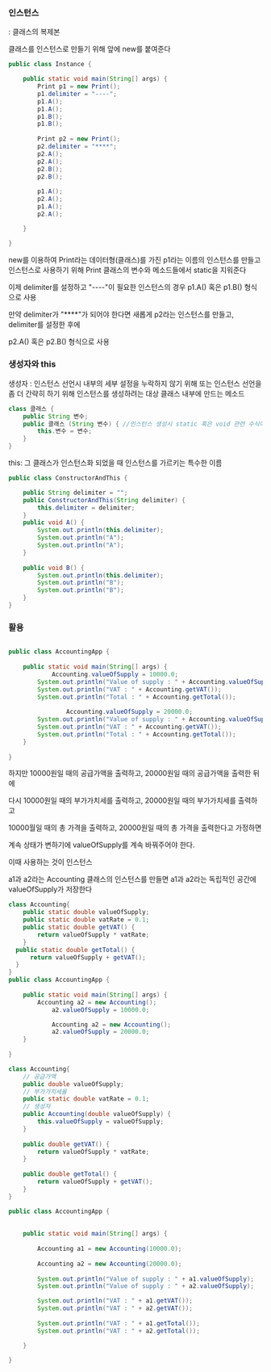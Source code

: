 ### 인스턴스

: 클래스의 복제본

클래스를 인스턴스로 만들기 위해 앞에 new를 붙여준다

```java
public class Instance {

	public static void main(String[] args) {
		Print p1 = new Print();
		p1.delimiter = "----";
		p1.A();
		p1.A();
		p1.B();
		p1.B();
		
		Print p2 = new Print();
		p2.delimiter = "****";
		p2.A();
		p2.A();
		p2.B();
		p2.B();
		
		p1.A();
		p2.A();
		p1.A();
		p2.A();

	}

}
```

new를 이용하여 Print라는 데이터형(클래스)를 가진 p1라는 이름의 인스턴스를 만들고 인스턴스로 사용하기 위해 Print 클래스의 변수와 메소드들에서 static을 지워준다

이제 delimiter를 설정하고 "----"이 필요한 인스턴스의 경우 p1.A() 혹은 p1.B() 형식으로 사용

만약 delimiter가 "****"가 되어야 한다면 새롭게 p2라는 인스턴스를 만들고, delimiter를 설정한 후에

p2.A() 혹은 p2.B() 형식으로 사용

### 생성자와 this

생성자 : 인스턴스 선언시 내부의 세부 설정을 누락하지 않기 위해 또는 인스턴스 선언을 좀 더 간략히 하기 위해 인스턴스를 생성하려는 대상 클래스 내부에 만드는 메소드

```java
class 클래스 {
    public String 변수;
    public 클래스 (String 변수) { //인스턴스 생성시 static 혹은 void 관련 수식어 붙이지 않음
        this.변수 = 변수;
    }
}
```

this: 그 클래스가 인스턴스화 되었을 때 인스턴스를 가르키는 특수한 이름

```java
public class ConstructorAndThis {

	public String delimiter = "";
	public ConstructorAndThis(String delimiter) {
		this.delimiter = delimiter;
	}
	public void A() {
		System.out.println(this.delimiter);
		System.out.println("A");
		System.out.println("A");
	}
	
	public void B() {
		System.out.println(this.delimiter);
		System.out.println("B");
		System.out.println("B");
	}
}
```

### 활용

```java

public class AccountingApp {
	
    public static void main(String[] args) {
	    	Accounting.valueOfSupply = 10000.0;
        System.out.println("Value of supply : " + Accounting.valueOfSupply);
        System.out.println("VAT : " + Accounting.getVAT());
        System.out.println("Total : " + Accounting.getTotal());
 
				Accounting.valueOfSupply = 20000.0;
        System.out.println("Value of supply : " + Accounting.valueOfSupply);
        System.out.println("VAT : " + Accounting.getVAT());
        System.out.println("Total : " + Accounting.getTotal());
    }
 
}
```

하지만 10000원일 때의 공급가액을 출력하고, 20000원일 때의 공급가액을 출력한 뒤에

다시 10000원일 때의 부가가치세를 출력하고, 20000원일 때의 부가가치세를 출력하고

10000월일 때의 총 가격을 출력하고, 20000원일 때의 총 가격을 출력한다고 가정하면

계속 상태가 변하기에 valueOfSupply를 계속 바꿔주어야 한다.

이때 사용하는 것이 인스턴스

a1과 a2라는 Accounting 클래스의 인스턴스를 만들면 a1과 a2라는 독립적인 공간에 valueOfSupply가 저장한다

```java
class Accounting{
	public static double valueOfSupply;
	public static double vatRate = 0.1;
	public static double getVAT() {
		return valueOfSupply * vatRate;
	} 
  public static double getTotal() {
      return valueOfSupply + getVAT();
  }
}
public class AccountingApp {
	
    public static void main(String[] args) {
    	Accounting a2 = new Accounting();
			a2.valueOfSupply = 10000.0;

			Accounting a2 = new Accounting();
			a2.valueOfSupply = 20000.0;
    }
 
}
```

```java
class Accounting{
	// 공급가액
	public double valueOfSupply;
	// 부가가치세율
	public static double vatRate = 0.1;
	// 생성자
	public Accounting(double valueOfSupply) {
		this.valueOfSupply = valueOfSupply;
	}
	
	public double getVAT() {
		return valueOfSupply * vatRate;
	}
		
	public double getTotal() {
		return valueOfSupply + getVAT();
	}
}

public class AccountingApp {
	
	
	public static void main(String[] args) {
		
		Accounting a1 = new Accounting(10000.0);
		
		Accounting a2 = new Accounting(20000.0);
		
		System.out.println("Value of supply : " + a1.valueOfSupply);
		System.out.println("Value of supply : " + a2.valueOfSupply);

		System.out.println("VAT : " + a1.getVAT());
		System.out.println("VAT : " + a2.getVAT());
		
		System.out.println("VAT : " + a1.getTotal());
		System.out.println("VAT : " + a2.getTotal());

	}

}

```
